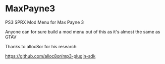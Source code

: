 # MaxPayne3
PS3 SPRX Mod Menu for Max Payne 3

Anyone can for sure build a mod menu out of this as it's almost the same as GTAV


Thanks to alloc8or for his research

https://github.com/alloc8or/mp3-plugin-sdk
